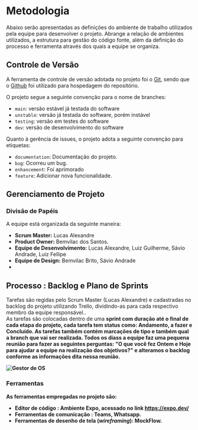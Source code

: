 # Metodologia

Abaixo serão apresentadas as definições do ambiente de trabalho utilizados pela  equipe para desenvolver o projeto. Abrange a relação de ambientes utilizados, a estrutura para gestão do código fonte, além da definição do processo e ferramenta através dos quais a equipe se organiza.

## Controle de Versão

A ferramenta de controle de versão adotada no projeto foi o
[Git](https://git-scm.com/), sendo que o [Github](https://github.com)
foi utilizado para hospedagem do repositório.

O projeto segue a seguinte convenção para o nome de branches:

- `main`: versão estável já testada do software
- `unstable`: versão já testada do software, porém instável
- `testing`: versão em testes do software 
- `dev`: versão de desenvolvimento do software 

Quanto à gerência de issues, o projeto adota a seguinte convenção para
etiquetas:

- `documentation`: Documentação do projeto.
- `bug`: Ocorreu um bug.
- `enhancement`: Foi aprimorado
- `feature`: Adicionar nova funcionalidade.

## Gerenciamento de Projeto
### Divisão de Papéis
A equipe está organizada da seguinte maneira:
-	<strong>Scrum Master:</strong> Lucas Alexandre
-	<strong>Product Owner:</strong> Bemvilac dos Santos.
-	<strong>Equipe de Desenvolvimento:</strong> Lucas Alexandre, Luiz Guilherme, Sávio Andrade, Luiz Fellipe 
- <strong>Equipe de Design:</strong> Bemvilac Brito, Sávio Andrade
- 
## Processo : Backlog e Plano de Sprints
 
 <p>Tarefas são regidas pelo Scrum Master (Lucas Alexandre) e cadastradas no backlog do projeto utilizando Trello, dividindo-as para cada respectivo membro da equipe responsável..<br>
 As tarefas são colocadas dentro de uma <strong>sprint<strong> com duração até o final de cada etapa do projeto, cada tarefa tem status como: Andamento, a fazer e Concluído.  As tarefas também contém marcações de tipo e também qual a branch que vai ser realizada. Todos os diass a equipe faz uma pequena reunião para fazer as seguintes perguntas: "O que você fez Ontem e Hoje para ajudar a equipe na realização dos objetivos?" e alteramos o backlog conforme as informações dita nessa reunião.<br>
 
 ![Gestor de OS](https://user-images.githubusercontent.com/76191741/236705007-658af15a-7110-4c95-a80d-64f5b71bf706.JPG)


### Ferramentas

As ferramentas empregadas no projeto são:

- Editor de código : Ambiente Expo, acessado no link https://expo.dev/
- Ferramentas de comunicação : Teams, Whatsapp.
- Ferramentas de desenho de tela (_wireframing_): MockFlow.
